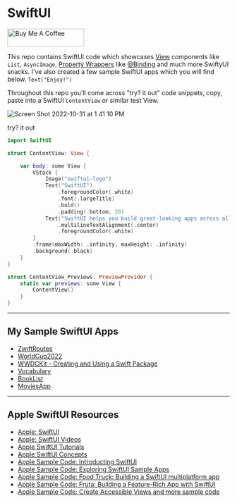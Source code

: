 # SwiftUI

<a href="https://www.buymeacoffee.com/alexpaulnyc" target="_blank"><img src="https://cdn.buymeacoffee.com/buttons/default-orange.png" alt="Buy Me A Coffee" height="41" width="174"></a>


This repo contains SwiftUI code which showcases [View](https://developer.apple.com/documentation/swiftui/view) components like `List`, `AsyncImage`, [Property Wrappers](https://developer.apple.com/documentation/swiftui/model-data) like [@Binding](binding.md) and much more SwiftyUI snacks. I've also created a few sample SwiftUI apps which you will find below. `Text("Enjoy!")`

Throughout this repo you'll come across "try? it out" code snippets, copy, paste into a SwiftUI `ContentView` or similar test View.

![Screen Shot 2022-10-31 at 1 41 10 PM](https://user-images.githubusercontent.com/1819208/199073709-5de1df03-9e64-44c4-8784-cfe6f9177dca.png)


try? it out

```swift
import SwiftUI

struct ContentView: View {

    var body: some View {
        VStack {
            Image("swiftui-logo")
            Text("SwiftUI")
                .foregroundColor(.white)
                .font(.largeTitle)
                .bold()
                .padding(.bottom, 20)
            Text("SwiftUI helps you build great-looking apps across all Apple platforms with the power of Swift — and surprisingly little code. You can bring even better experiences to everyone, on any Apple device, using just one set of tools and APIs.")
                .multilineTextAlignment(.center)
                .foregroundColor(.white)
        }
        .frame(maxWidth: .infinity, maxHeight: .infinity)
        .background(.black)
    }
}

struct ContentView_Previews: PreviewProvider {
    static var previews: some View {
        ContentView()
    }
}
```

***

## My Sample SwiftUI Apps 

* [ZwiftRoutes](https://github.com/alexpaul/ZwiftRoutes/)
* [WorldCup2022](https://github.com/alexpaul/WorldCup2022/)
* [WWDCKit - Creating and Using a Swift Package](https://github.com/alexpaul/WWDCKit)
* [Vocabulary](https://github.com/alexpaul/Vocabulary/)
* [BookList](https://github.com/alexpaul/BookList/)
* [MoviesApp](https://github.com/alexpaul/phanmovies)

***

## Apple SwiftUI Resources 

* [Apple: SwiftUI](https://developer.apple.com/xcode/swiftui/)
* [Apple: SwiftUI Videos](https://developer.apple.com/videos/all-videos/?q=swiftui)
* [Apple SwiftUI Tutorials](https://developer.apple.com/tutorials/swiftui)
* [Apple SwiftUI Concepts](https://developer.apple.com/tutorials/swiftui-concepts)
* [Apple Sample Code: Introducting SwiftUI](https://developer.apple.com/tutorials/SwiftUI)
* [Apple Sample Code: Exploring SwiftUI Sample Apps](https://developer.apple.com/tutorials/Sample-Apps)
* [Apple Sample Code: Food Truck: Building a SwiftUI multiplatform app](https://developer.apple.com/documentation/swiftui/food_truck_building_a_swiftui_multiplatform_app)
* [Apple Sample Code: Fruta: Building a Feature-Rich App with SwiftUI](https://developer.apple.com/documentation/swiftui/fruta_building_a_feature-rich_app_with_swiftui)
* [Apple Sample Code: Create Accessible Views and more sample code](https://developer.apple.com/documentation/swiftui/creating_accessible_views)


